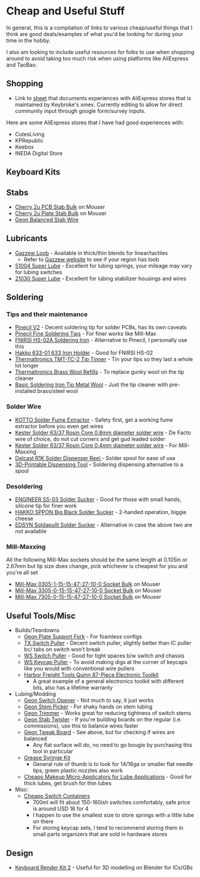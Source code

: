 # Cheap and Useful Stuff

In general, this is a compilation of links to various cheap/useful things that I think are good deals/examples of what you'd be looking for during your time in the hobby.

I also am looking to include useful resources for folks to use when shopping around to avoid taking too much risk when using platforms like AliExpress and TaoBao.

## Shopping

- Link to [sheet](https://docs.google.com/spreadsheets/u/0/d/e/2PACX-1vTC07f0YZG5CrKL2Z2oo-L09cMz6pnGOsV2Jj1hpLIpBHFAcK9_Pyegcq4LhHK2MOo8WaUYQ_SdYdIn/pubhtml) that documents experiences with AliExpress stores that is maintained by Keybroke's xmex. Currently editing to allow for direct community input through google form/survey inputs.

Here are some AliExpress stores that I have had good experiences with:

- CutesLiving
- KPRepublic
- Keebox
- INEDA Digital Store

## Keyboard Kits

## Stabs

- [Cherry 2u PCB Stab Bulk](https://www.mouser.com/ProductDetail/540-G99-0742) on Mouser
- [Cherry 2u Plate Stab Bulk](https://www.mouser.com/ProductDetail/540-G99-0224) on Mouser
- [Geon Balanced Stab Wire](https://divinikey.com/products/geon-balanced-stabilizer-wire)

## Lubricants

- [Gazzew Loob](https://ringerkeys.com/collections/lubricants/products/gazzews-loob-3g) - Available in thick/thin blends for linear/tactiles
  - Refer to [Gazzew website](https://www.gazzew.com/home) to see if your region has loob
- [51004 Super Lube](https://www.amazon.com/Super-Lube-51004-Synthetic-Viscosity/dp/B000UKUHXK) - Excellent for lubing springs, your mileage may vary for lubing switches
- [21030 Super Lube](https://www.amazon.com/Super-Lube-21030-Synthetic-Grease/dp/B000XBH9HI) - Excellent for lubing stabilizer housings and wires

## Soldering

### Tips and their maintenance

- [Pinecil V2](https://pine64.com/product/pinecil-smart-mini-portable-soldering-iron/) - Decent soldering tip for solder PCBs, has its own caveats
- [Pinecil Fine Soldering Tips](https://pine64.com/product/pinecil-soldering-short-tip-set-fine/) - For finer works like Mill-Max
- [FNIRSI HS-02A Soldering Iron](https://www.amazon.com/gp/product/B0DBLMH1HS) - Alternative to Pinecil, I personally use this
- [Hakko 633-01 633 Iron Holder](https://www.amazon.com/gp/product/B000TGNWCS) - Good for FNIRSI HS-02
- [Thermaltronics TMT-TC-2 Tip Tinner](https://www.amazon.com/dp/B00NS4J6BY) - Tin your tips so they last a whole lot longer
- [Thermaltronics Brass Wool Refills](https://www.amazon.com/gp/product/B00NS49LPU) - To replace gunky wool on the tip cleaner
- [Basic Soldering Iron Tip Metal Wool](https://www.amazon.com/Soldering-Iron-Tip-Cleaner-Non-slip/dp/B08SLBSLK4) - Just the tip cleaner with pre-installed brass/steel wool

### Solder Wire

- [KOTTO Solder Fume Extractor](https://www.amazon.com/gp/product/B09XXKG863?ie=UTF8&th=1) - Safety first, get a working fume extractor before you even get wires
- [Kester Solder 63/37 Rosin Core 0.8mm diameter solder wire](https://www.amazon.com/dp/B00DE2QVIG) - De Facto wire of choice, do not cut corners and get gud leaded solder
- [Kester Solder 63/37 Rosin Core 0.4mm diameter solder wire](https://www.amazon.com/dp/B004X4L076) - For Mill-Maxxing
- [Delcast R1K Solder Dispenser Reel ](https://www.amazon.com/gp/product/B00PQF98X4) - Solder spool for ease of use
- [3D-Printable Dispensing Tool](https://www.printables.com/model/843353-solder-scroll-ergonomic-adjustable-solder-tool) - Soldering dispensing alternative to a spool

### Desoldering

- [ENGINEER SS-03 Solder Sucker](https://www.amazon.com/dp/B0D7Q293KV) - Good for those with small hands, silicone tip for finer work
- [HAKKO SPPON Big Black Solder Sucker](https://www.amazon.com/dp/B001D7IGX2) - 2-handed operation, biggie cheese
- [EDSYN Soldapullt Solder Sucker](https://www.amazon.com/EDSYN-The-Original-Deluxe-SOLDAPULLT/dp/B006GOKVKI) - Alternative in case the above two are not available

### Mill-Maxxing

All the following Mill-Max sockets should be the same length at 0.105in or 2.67mm but lip size does change, pick whichever is cheapest for you and you're all set

- [Mill-Max 0305-1-15-15-47-27-10-0 Socket Bulk](https://mou.sr/3B0XuoA) on Mouser
- [Mill-Max 3305-0-15-15-47-27-10-0 Socket Bulk](https://mou.sr/3zcrq0c) on Mouser
- [Mill-Max 7305-0-15-15-47-27-10-0 Socket Bulk](https://mou.sr/3GI1SIY) on Mouser

## Useful Tools/Misc

- Builds/Teardowns
  - [Geon Plate Support Fork](https://geon.works/products/geon-plate-support-fork) - For foamless configs
  - [TX Switch Puller](https://divinikey.com/products/tx-switch-puller?variant=40208825876545) - Decent switch puller, slightly better than IC puller bc/ tabs on switch won't break
  - [WS Switch Puller](https://divinikey.com/collections/keyboard-tools/products/wuque-titanium-switch-puller) - Good for tight spaces b/w switch and chassis
  - [WS Keycap Puller](https://shop.wuquestudio.com/products/ws-keycap-puller) - To avoid making digs at the corner of keycaps like you would with conventional wire pullers
  - [Harbor Freight Tools Quinn 87-Piece Electronic Toolkit](https://www.harborfreight.com/electronics-repair-kit-87-piece-59258.html)
    - A great example of a general electronics toolkit with different bits, also has a lifetime warranty
- Lubing/Modding
  - [Geon Switch Opener](https://geon.works/products/geon-switch-opener) - Not much to say, it just works
  - [Geon Stem Picker](https://divinikey.com/collections/accessories/products/geon-stem-picker) - For shaky hands on stem lubing
  - [Geon Trimmer](https://divinikey.com/products/geon-trimmer) - Works great for reducing tightness of switch stems
  - [Geon Stab Twister](https://divinikey.com/products/geon-stabilizer-twister) - If you're building boards on the regular (i.e. commissions), use this to balance wires faster
  - [Geon Tweak Board](https://divinikey.com/products/geon-tweak-board?variant=40912016277569) - See above, but for checking if wires are balanced
    - Any flat surface will do, no need to go bougie by purchasing this tool in particular
  - [Grease Syringe Kit](https://www.amazon.com/gp/product/B096SXX35J/ref=ewc_pr_img_1?smid=A18PGAU3QO1D7Q&th=1)
    - General rule of thumb is to look for 14/16ga or smaller flat needle tips, green plastic nozzles also work
  - [Cheapo Makeup Micro-Applicators for Lube Applications](https://www.amazon.com/Applicator-Disposable-Applicators-Mascara-Extension/dp/B09YHJ685C) - Good for thick lubes, get brush for thin lubes
- Misc:
  - [Cheapo Switch Containers](https://www.aliexpress.us/item/3256805089867412.html)
    - 700ml will fit about 150-160ish switches comfortably, safe price is around USD 16 for 4
    - I happen to use the smallest size to store springs with a little lube on there
    - For storing keycap sets, I tend to recommend storing them in small parts organizers that are sold in hardware stores

## Design

- [Keyboard Render Kit 2](https://blendermarket.com/products/krk2) - Useful for 3D modelling on Blender for ICs/GBs
